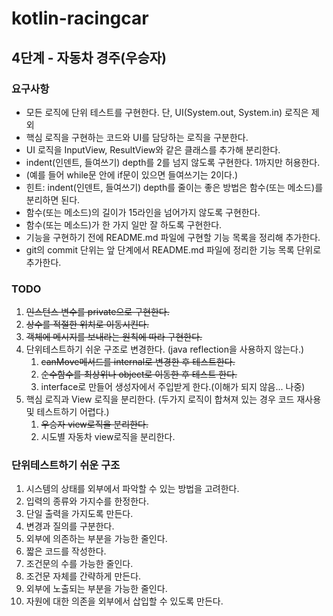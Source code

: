 # kotlin-racingcar

## 4단계 - 자동차 경주(우승자)

### 요구사항 

* 모든 로직에 단위 테스트를 구현한다. 단, UI(System.out, System.in) 로직은 제외
* 핵심 로직을 구현하는 코드와 UI를 담당하는 로직을 구분한다.
* UI 로직을 InputView, ResultView와 같은 클래스를 추가해 분리한다.
* indent(인덴트, 들여쓰기) depth를 2를 넘지 않도록 구현한다. 1까지만 허용한다.
* (예를 들어 while문 안에 if문이 있으면 들여쓰기는 2이다.)
* 힌트: indent(인덴트, 들여쓰기) depth를 줄이는 좋은 방법은 함수(또는 메소드)를 분리하면 된다.
* 함수(또는 메소드)의 길이가 15라인을 넘어가지 않도록 구현한다.
* 함수(또는 메소드)가 한 가지 일만 잘 하도록 구현한다.
* 기능을 구현하기 전에 README.md 파일에 구현할 기능 목록을 정리해 추가한다.
* git의 commit 단위는 앞 단계에서 README.md 파일에 정리한 기능 목록 단위로 추가한다.

### TODO

1. ~~인스턴스 변수를 private으로 구현한다.~~
2. ~~상수를 적절한 위치로 이동시킨다.~~
3. ~~객체에 메시지를 보내라는 원칙에 따라 구현한다.~~
4. 단위테스트하기 쉬운 구조로 변경한다. (java reflection을 사용하지 않는다.)
    1. ~~canMove메서드를 internal로 변경한 후 테스트한다.~~
    2. ~~순수함수를 최상위나 object로 이동한 후 테스트 한다.~~
    3. interface로 만들어 생성자에서 주입받게 한다.(이해가 되지 않음... 나중)
5. 핵심 로직과 View 로직을 분리한다. (두가지 로직이 합쳐져 있는 경우 코드 재사용 및 테스트하기 어렵다.)
    1. ~~우승자 view로직을 분리한다.~~
    2. 시도별 자동차 view로직을 분리한다. 

### 단위테스트하기 쉬운 구조

1. 시스템의 상태를 외부에서 파악할 수 있는 방법을 고려한다.
2. 입력의 종류와 가지수를 한정한다.
3. 단일 출력을 가지도록 만든다.
4. 변경과 질의를 구분한다.
5. 외부에 의존하는 부분을 가능한 줄인다.
6. 짧은 코드를 작성한다.
7. 조건문의 수를 가능한 줄인다.
8. 조건문 자체를 간략하게 만든다.
9. 외부에 노출되는 부분을 가능한 줄인다.
10. 자원에 대한 의존을 외부에서 삽입할 수 있도록 만든다.
